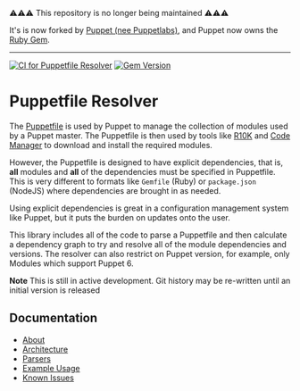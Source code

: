 ⚠⚠⚠ This repository is no longer being maintained ⚠⚠⚠

It's is now forked by [Puppet (nee Puppetlabs)](https://github.com/puppetlabs/puppetfile-resolver), and Puppet now owns the [Ruby Gem](https://rubygems.org/gems/puppetfile-resolver).

---

[![CI for Puppetfile Resolver](https://github.com/glennsarti/puppetfile-resolver/workflows/CI%20for%20Puppetfile%20Resolver/badge.svg)](https://github.com/glennsarti/puppetfile-resolver/actions?query=workflow%3A%22CI+for+Puppetfile+Resolver%22)
[![Gem Version](https://img.shields.io/gem/v/puppetfile-resolver)](https://rubygems.org/gems/puppetfile-resolver)

# Puppetfile Resolver

The [Puppetfile](https://puppet.com/docs/pe/latest/puppetfile.html) is used by Puppet to manage the collection of modules used by a Puppet master. The Puppetfile is then used by tools like [R10K](https://github.com/puppetlabs/r10k) and [Code Manager](https://puppet.com/docs/pe/latest/code_mgr_how_it_works.html#how-code-manager-works) to download and install the required modules.

However, the Puppetfile is designed to have explicit dependencies, that is, **all** modules and **all** of the dependencies must be specified in Puppetfile. This is very different to formats like `Gemfile` (Ruby) or `package.json` (NodeJS) where dependencies are brought in as needed.

Using explicit dependencies is great in a configuration management system like Puppet, but it puts the burden on updates onto the user.

This library includes all of the code to parse a Puppetfile and then calculate a dependency graph to try and resolve all of the module dependencies and versions. The resolver can also restrict on Puppet version, for example, only Modules which support Puppet 6.

**Note** This is still in active development. Git history may be re-written until an initial version is released

## Documentation

- [About](https://glennsarti.github.io/puppetfile-resolver/)
- [Architecture](https://glennsarti.github.io/puppetfile-resolver/architecture)
- [Parsers](https://glennsarti.github.io/puppetfile-resolver/parsers)
- [Example Usage](https://glennsarti.github.io/puppetfile-resolver/example_usage)
- [Known Issues](https://glennsarti.github.io/puppetfile-resolver/known_issues)
